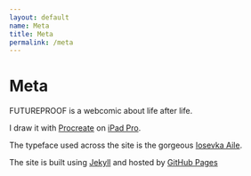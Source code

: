 ```yaml
---
layout: default
name: Meta
title: Meta
permalink: /meta
---
```


# Meta

FUTUREPROOF is a webcomic about life after life.

I draw it with [Procreate](https://procreate.art/) on [iPad&nbsp;Pro](https://www.apple.com/ipad-pro/).

The typeface used across the site is the gorgeous [Iosevka&nbsp;Aile](https://typeof.net/Iosevka/).

The site is built using [Jekyll](https://jekyllrb.com/) and hosted by [GitHub&nbsp;Pages](https://pages.github.com/)